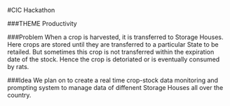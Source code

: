 #CIC Hackathon

###THEME
Productivity

###Problem
When a crop is harvested, it is transferred to Storage Houses. Here crops are stored until they are transferred to a particular State to be retailed. But sometimes this crop is not transferred within the expiration date of the stock. Hence the crop is detoriated or is eventually consumed by rats.

###Idea
We plan on to create a real time crop-stock data monitoring and prompting system to manage data of diffenent Storage Houses all over the country.
